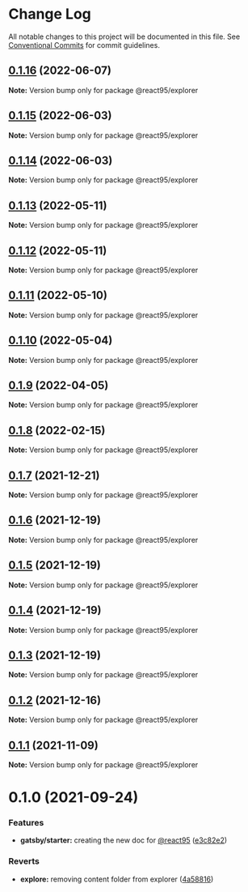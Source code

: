 # Change Log

All notable changes to this project will be documented in this file.
See [Conventional Commits](https://conventionalcommits.org) for commit guidelines.

## [0.1.16](https://github.com/React95/React95/compare/@react95/explorer@0.1.15...@react95/explorer@0.1.16) (2022-06-07)

**Note:** Version bump only for package @react95/explorer





## [0.1.15](https://github.com/React95/React95/compare/@react95/explorer@0.1.14...@react95/explorer@0.1.15) (2022-06-03)

**Note:** Version bump only for package @react95/explorer





## [0.1.14](https://github.com/React95/React95/compare/@react95/explorer@0.1.13...@react95/explorer@0.1.14) (2022-06-03)

**Note:** Version bump only for package @react95/explorer





## [0.1.13](https://github.com/React95/React95/compare/@react95/explorer@0.1.12...@react95/explorer@0.1.13) (2022-05-11)

**Note:** Version bump only for package @react95/explorer





## [0.1.12](https://github.com/React95/React95/compare/@react95/explorer@0.1.11...@react95/explorer@0.1.12) (2022-05-11)

**Note:** Version bump only for package @react95/explorer





## [0.1.11](https://github.com/React95/React95/compare/@react95/explorer@0.1.10...@react95/explorer@0.1.11) (2022-05-10)

**Note:** Version bump only for package @react95/explorer





## [0.1.10](https://github.com/React95/React95/compare/@react95/explorer@0.1.9...@react95/explorer@0.1.10) (2022-05-04)

**Note:** Version bump only for package @react95/explorer





## [0.1.9](https://github.com/React95/React95/compare/@react95/explorer@0.1.8...@react95/explorer@0.1.9) (2022-04-05)

**Note:** Version bump only for package @react95/explorer





## [0.1.8](https://github.com/React95/React95/compare/@react95/explorer@0.1.7...@react95/explorer@0.1.8) (2022-02-15)

**Note:** Version bump only for package @react95/explorer





## [0.1.7](https://github.com/React95/React95/compare/@react95/explorer@0.1.6...@react95/explorer@0.1.7) (2021-12-21)

**Note:** Version bump only for package @react95/explorer





## [0.1.6](https://github.com/React95/React95/compare/@react95/explorer@0.1.5...@react95/explorer@0.1.6) (2021-12-19)

**Note:** Version bump only for package @react95/explorer





## [0.1.5](https://github.com/React95/React95/compare/@react95/explorer@0.1.4...@react95/explorer@0.1.5) (2021-12-19)

**Note:** Version bump only for package @react95/explorer





## [0.1.4](https://github.com/React95/React95/compare/@react95/explorer@0.1.3...@react95/explorer@0.1.4) (2021-12-19)

**Note:** Version bump only for package @react95/explorer





## [0.1.3](https://github.com/React95/React95/compare/@react95/explorer@0.1.2...@react95/explorer@0.1.3) (2021-12-19)

**Note:** Version bump only for package @react95/explorer





## [0.1.2](https://github.com/React95/React95/compare/@react95/explorer@0.1.1...@react95/explorer@0.1.2) (2021-12-16)

**Note:** Version bump only for package @react95/explorer





## [0.1.1](https://github.com/React95/React95/compare/@react95/explorer@0.1.0...@react95/explorer@0.1.1) (2021-11-09)

**Note:** Version bump only for package @react95/explorer





# 0.1.0 (2021-09-24)


### Features

* **gatsby/starter:** creating the new doc for [@react95](https://github.com/react95) ([e3c82e2](https://github.com/React95/React95/commit/e3c82e272b5c50916c805e08b0c9a9be136244e2))


### Reverts

* **explore:** removing content folder from explorer ([4a58816](https://github.com/React95/React95/commit/4a58816ad0416079c4f987ef53ca6dd11130ab01))
